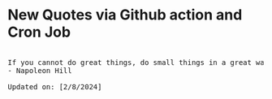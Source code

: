 # New Quotes via Github action and Cron Job

<pre>
<!-- #quote -->
If you cannot do great things, do small things in a great way.
- Napoleon Hill

Updated on: [2/8/2024]
<!-- #quoteEnd -->
</pre>
